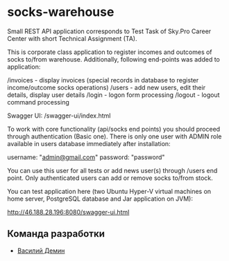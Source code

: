 # socks-warehouse

Small REST API application corresponds to Test Task of Sky.Pro Career Center with short Technical Assignment (TA). 

This is corporate class application to register incomes and outcomes of socks to/from warehouse. Additionally, 
following end-points was added to application: 

/invoices - display invoices (special records in database to register income/outcome socks operations)
/users - add new users, edit their details, display user details
/login - logon form processing
/logout - logout command processing

Swagger UI: 
/swagger-ui/index.html

To work with core functionality (api/socks end points) you should proceed through authentication (Basic one). There is 
only one user with ADMIN role available in users database immediately after installation: 

username: "admin@gmail.com"
password: "password"

You can use this user for all tests or add news user(s) through /users end point. Only authenticated users can add or 
remove socks to/from stock. 

You can test application here (two Ubuntu Hyper-V virtual machines on home server, PostgreSQL database and Jar 
application on JVM): 

http://46.188.28.196:8080/swagger-ui.html

## Команда разработки
* [Василий Демин](https://github.com/CatOgre70)